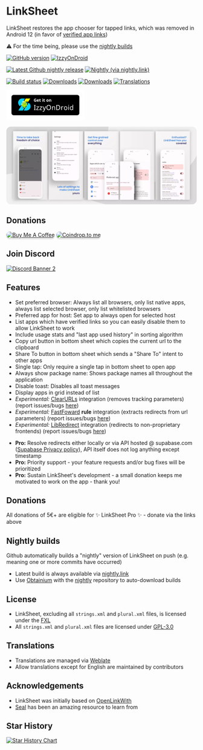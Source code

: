 <!-- ---------- Mascot ---------- -->
<div align="">
  <h1>LinkSheet</h1>
 </div>



<!-- ---------- Description ---------- -->
<div align="">

LinkSheet restores the app chooser for tapped links, which was removed in Android 12 (in favor of [verified app links](https://developer.android.com/training/app-links/verify-android-applinks))

</div>


<!-- ---------- Badges ---------- -->
<div align="">

⚠️ For the time being, please use the [nightly builds](#nightly-builds)

[![GitHub version](https://img.shields.io/github/v/release/LinkSheet/LinkSheet)](https://github.com/LinkSheet/LinkSheet/releases/latest)
[![IzzyOnDroid](https://img.shields.io/endpoint?url=https://apt.izzysoft.de/fdroid/api/v1/shield/fe.linksheet)](https://apt.izzysoft.de/fdroid/index/apk/fe.linksheet)

[![Latest Github nightly release](https://img.shields.io/github/v/release/LinkSheet/nightly?label=nightly%20github&color=orange)](https://github.com/LinkSheet/nightly/releases/latest)
[![Nightly (via nightly.link)](https://img.shields.io/badge/nightly-latest-orange?label=nightly.link&color=orange)](https://nightly.link/LinkSheet/nightly/workflows/build-nightly/master/linksheet-nightly.zip)

[![Build status](https://img.shields.io/github/actions/workflow/status/LinkSheet/LinkSheet/build-nightly.yml)](https://github.com/LinkSheet/LinkSheet/actions/workflows/build-nightly.yml)
[![Downloads](https://img.shields.io/github/downloads/LinkSheet/LinkSheet/total)](https://github.com/LinkSheet/LinkSheet/releases)
[![Downloads](https://img.shields.io/github/downloads/LinkSheet/nightly/total?color=orange)](https://github.com/LinkSheet/nightly/releases)
[![Translations](https://img.shields.io/weblate/progress/linksheet)](https://hosted.weblate.org/projects/linksheet/)

</div>

<!-- ---------- Download ---------- -->
<div align="">

[<img src="readme/IzzyOnDroid.png"
alt="Get it on IzzySoft"
height="80">](https://apt.izzysoft.de/fdroid/index/apk/fe.linksheet)
</div>




<!-- ---------- Screenshots ---------- -->
<div align="">
  <div style="display: flex;">
    <img src="readme/screenshots.webp">
  </div>
 </div>

## Donations

<div align="">
    <a href="https://www.buymeacoffee.com/1fexd" target="_blank"><img
            src="https://www.buymeacoffee.com/assets/img/custom_images/orange_img.png"
            alt="Buy Me A Coffee"
            style="border-radius: 10px; height: 41px !important;width: 174px !important;box-shadow: 0px 3px 2px 0px rgba(190, 190, 190, 0.5) !important;-webkit-box-shadow: 0px 3px 2px 0px rgba(190, 190, 190, 0.5) !important;" /></a>
    <a href="https://coindrop.to/fexd" target="_blank">
        <img src="https://coindrop.to/embed-button.png" alt="Coindrop.to me" style="border-radius: 10px; !important; height: 41px !important;width: 174px !important;box-shadow: 0px 3px 2px 0px rgba(190, 190, 190, 0.5) !important;-webkit-box-shadow: 0px 3px 2px 0px rgba(190, 190, 190, 0.5) !important;" />
    </a>
</div>

## Join Discord

<div align="">
  <a href="https://discord.gg/XndZet2pWF"><img src="https://discordapp.com/api/guilds/1137845851344081038/widget.png?style=banner2" alt="Discord Banner 2"/></a>
</div>

## Features

* Set preferred browser: Always list all browsers, only list native apps, always list selected browser, only list
  whitelisted browsers
* Preferred app for host: Set app to always open for selected host
* List apps which have verified links so you can easily disable them to allow LinkSheet to work
* Include usage stats and "last app used history" in sorting algorithm
* Copy url button in bottom sheet which copies the current url to the clipboard
* Share To button in bottom sheet which sends a "Share To" intent to other apps
* Single tap: Only require a single tap in bottom sheet to open app
* Always show package name: Shows package names all throughout the application
* Disable toast: Disables all toast messages
* Display apps in grid instead of list
* *Experimental:* [ClearURLs](https://github.com/ClearURLs) integration (removes tracking parameters) (report
  issues/bugs [here](https://github.com/1fexd/clearurlkt))
* *Experimental:* [FastFoward](https://github.com/FastForwardTeam/FastForward) **rule** integration (extracts redirects
  from url parameters) (report issues/bugs [here](https://github.com/1fexd/fastforwardkt))
* *Experimental:* [LibRedirect](https://github.com/libredirect/libredirect) integration (redirects to non-proprietary
  frontends) (report issues/bugs [here](https://github.com/1fexd/libredirectkt))

<ul>
  <li><strong>Pro:</strong> Resolve redirects either locally or via API hosted @ supabase.com (<a href="https://supabase.com/privacy">Supabase Privacy policy</a>), API itself does not log anything except timestamp</li>
  <li><strong>Pro:</strong> Priority support - your feature requests and/or bug fixes will be prioritized</li>
  <li><strong>Pro:</strong> Sustain LinkSheet's development - a small donation keeps me motivated to work on the app - thank you!</li>
</ul>

## Donations

All donations of 5€+ are eligible for ✨ LinkSheet Pro ✨ - donate via the links above

## Nightly builds

Github automatically builds a "nightly" version of LinkSheet on push (e.g. meaning one or more commits have occurred)

* Latest build is always available via [nightly.link](https://nightly.link/LinkSheet/LinkSheet/workflows/build-nightly/master/linksheet-nightly.zip)
* Use [Obtainium](https://github.com/ImranR98/Obtainium) with the [nightly](https://github.com/LinkSheet/nightly) repository to auto-download builds
  
## License

* LinkSheet, excluding all `strings.xml` and `plural.xml` files, is licensed under the [FXL](LICENSE)
* All `strings.xml` and `plural.xml` files are licensed under [GPL-3.0](LICENSE_STRINGS)

## Translations

* Translations are managed via [Weblate](https://hosted.weblate.org/projects/linksheet/)
* Allow translations except for English are maintained by contributors

## Acknowledgements

* LinkSheet was initially based on [OpenLinkWith](https://github.com/tasomaniac/OpenLinkWith)
* [Seal](https://github.com/JunkFood02/Seal) has been an amazing resource to learn from

## Star History

[![Star History Chart](https://api.star-history.com/svg?repos=LinkSheet/LinkSheet&type=Date)](https://star-history.com/#LinkSheet/LinkSheet&Date)
